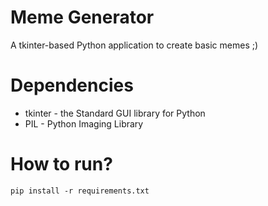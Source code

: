 # Meme Generator
A tkinter-based Python application to create basic memes ;)

# Dependencies
- tkinter - the Standard GUI library for Python
- PIL - Python Imaging Library

# How to run? 
`pip install -r requirements.txt`
